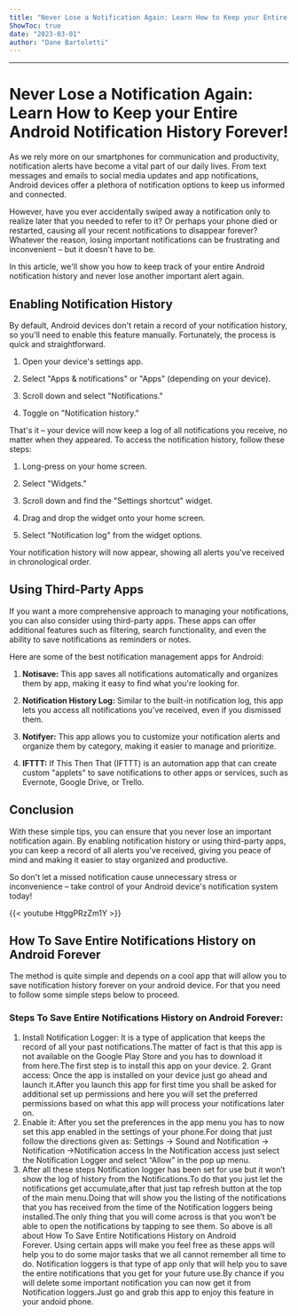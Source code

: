 ```yaml
---
title: "Never Lose a Notification Again: Learn How to Keep your Entire Android Notification History Forever!"
ShowToc: true 
date: "2023-03-01"
author: "Dane Bartoletti"
---
```

*****
# Never Lose a Notification Again: Learn How to Keep your Entire Android Notification History Forever!


As we rely more on our smartphones for communication and productivity, notification alerts have become a vital part of our daily lives. From text messages and emails to social media updates and app notifications, Android devices offer a plethora of notification options to keep us informed and connected.

However, have you ever accidentally swiped away a notification only to realize later that you needed to refer to it? Or perhaps your phone died or restarted, causing all your recent notifications to disappear forever? Whatever the reason, losing important notifications can be frustrating and inconvenient – but it doesn't have to be.

In this article, we'll show you how to keep track of your entire Android notification history and never lose another important alert again.


## Enabling Notification History

By default, Android devices don't retain a record of your notification history, so you'll need to enable this feature manually. Fortunately, the process is quick and straightforward.

1. Open your device's settings app.

2. Select "Apps & notifications" or "Apps" (depending on your device).

3. Scroll down and select "Notifications."

4. Toggle on "Notification history."

That's it – your device will now keep a log of all notifications you receive, no matter when they appeared. To access the notification history, follow these steps:

1. Long-press on your home screen.

2. Select "Widgets."

3. Scroll down and find the "Settings shortcut" widget.

4. Drag and drop the widget onto your home screen.

5. Select "Notification log" from the widget options.

Your notification history will now appear, showing all alerts you've received in chronological order.


## Using Third-Party Apps

If you want a more comprehensive approach to managing your notifications, you can also consider using third-party apps. These apps can offer additional features such as filtering, search functionality, and even the ability to save notifications as reminders or notes.

Here are some of the best notification management apps for Android:

1. **Notisave:** This app saves all notifications automatically and organizes them by app, making it easy to find what you're looking for.

2. **Notification History Log:** Similar to the built-in notification log, this app lets you access all notifications you've received, even if you dismissed them.

3. **Notifyer:** This app allows you to customize your notification alerts and organize them by category, making it easier to manage and prioritize.

4. **IFTTT:** If This Then That (IFTTT) is an automation app that can create custom "applets" to save notifications to other apps or services, such as Evernote, Google Drive, or Trello.

## Conclusion

With these simple tips, you can ensure that you never lose an important notification again. By enabling notification history or using third-party apps, you can keep a record of all alerts you've received, giving you peace of mind and making it easier to stay organized and productive.

So don't let a missed notification cause unnecessary stress or inconvenience – take control of your Android device's notification system today!

{{< youtube HtggPRzZm1Y >}} 



## How To Save Entire Notifications History on Android Forever


The method is quite simple and depends on a cool app that will allow you to save notification history forever on your android device. For that you need to follow some simple steps below to proceed.

 
### Steps To Save Entire Notifications History on Android Forever:


1. Install Notification Logger: It is a type of application that keeps the record of all your past notifications.The matter of fact is that this app is not available on the Google Play Store and you has to download it from here.The first step is to install this app on your device.
2. Grant access: Once the app is installed on your device just go ahead and launch it.After you launch this app for first time you shall be asked for additional set up permissions and here you will set the preferred permissions based on what this app will process your notifications later on.
3. Enable it: After you set the preferences in the app menu you has to now set this app enabled in the settings of your phone.For doing that just follow the directions given as: Settings -> Sound and Notification -> Notification ->Notification access In the Notification access just select the Notification Logger and select “Allow” in the pop up menu.
4. After all these steps Notification logger has been set for use but it won’t show the log of history from the Notifications.To do that you just let the notifications get accumulate,after that just tap refresh button at the top of the main menu.Doing that will show you the listing of the notifications that you has received from the time of the Notification loggers being installed.The only thing that you will come across is that you won’t be able to open the notifications by tapping to see them.
So above is all about How To Save Entire Notifications History on Android Forever. Using certain apps will make you feel free as these apps will help you to do some major tasks that we all cannot remember all time to do. Notification loggers is that type of app only that will help you to save the entire notifications that you get for your future use.By chance if you will delete some important notification you can now get it from Notification loggers.Just go and grab this app to enjoy this feature in your andoid phone.





